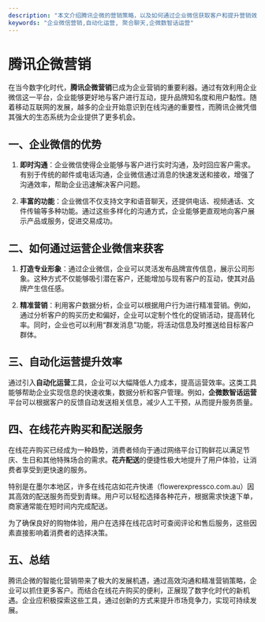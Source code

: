 ```yaml
---
description: "本文介绍腾讯企微的营销策略，以及如何通过企业微信获取客户和提升营销效率。"
keywords: "企业微信营销,自动化运营, 聚合聊天,企微数智话运营"
---
```

# 腾讯企微营销

在当今数字化时代，**腾讯企微营销**已成为企业营销的重要利器。通过有效利用企业微信这一平台，企业能够更好地与客户进行互动，提升品牌知名度和用户黏性。随着移动互联网的发展，越多的企业开始意识到在线沟通的重要性，而腾讯企微凭借其强大的生态系统为企业提供了更多机会。

## 一、企业微信的优势

1. **即时沟通**：企业微信使得企业能够与客户进行实时沟通，及时回应客户需求。有别于传统的邮件或电话沟通，企业微信通过消息的快速发送和接收，增强了沟通效率，帮助企业迅速解决客户问题。

2. **丰富的功能**：企业微信不仅支持文字和语音聊天，还提供电话、视频通话、文件传输等多种功能。通过这些多样化的沟通方式，企业能够更直观地向客户展示产品或服务，促进交易成功。

## 二、如何通过运营企业微信来获客

1. **打造专业形象**：通过企业微信，企业可以灵活发布品牌宣传信息，展示公司形象。这种方式不仅能够吸引潜在客户，还能增加与现有客户的互动，使其对品牌产生信任感。

2. **精准营销**：利用客户数据分析，企业可以根据用户行为进行精准营销。例如，通过分析客户的购买历史和偏好，企业可以定制个性化的促销活动，提高转化率。同时，企业也可以利用“群发消息”功能，将活动信息及时推送给目标客户群体。

## 三、自动化运营提升效率

通过引入**自动化运营**工具，企业可以大幅降低人力成本，提高运营效率。这类工具能够帮助企业实现信息的快速收集，数据分析和客户管理。例如，**企微数智话运营**平台可以根据客户的反馈自动发送相关信息，减少人工干预，从而提升服务质量。

## 四、在线花卉购买和配送服务

在线花卉购买已经成为一种趋势，消费者倾向于通过网络平台订购鲜花以满足节庆、生日和其他特殊场合的需求。**花卉配送**的便捷性极大地提升了用户体验，让消费者享受到更快速的服务。

特别是在墨尔本地区，许多在线花店如花卉快递（flowerexpressco.com.au）因其高效的配送服务而受到青睐。用户可以轻松选择各种花卉，根据需求快速下单，商家通常能在短时间内完成配送。

为了确保良好的购物体验，用户在选择在线花店时可查阅评论和售后服务，这些因素直接影响着消费者的选择决策。

## 五、总结

腾讯企微的智能化营销带来了极大的发展机遇，通过高效沟通和精准营销策略，企业可以抓住更多客户。而结合在线花卉购买的便利，正展现了数字化时代的新机遇。企业应积极探索这些工具，通过创新的方式来提升市场竞争力，实现可持续发展。
